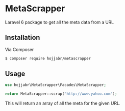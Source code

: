 # MetaScrapper

Laravel 6 package to get all the meta data from a URL

## Installation

Via Composer

```bash
$ composer require hojjabr/metascrapper
```

## Usage

```php
use hojjabr\MetaScrapper\Facades\MetaScrapper;

return MetaScrapper::scrap("http://www.yahoo.com");
```

This will return an array of all the meta for the given URL.
